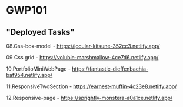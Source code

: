 # GWP101

## "Deployed Tasks"

08.Css-box-model - https://jocular-kitsune-352cc3.netlify.app/

09 Css grid - https://voluble-marshmallow-4ce7d6.netlify.app/

10.PortfolioMiniWebPage - https://fantastic-dieffenbachia-baf954.netlify.app/

11.ResponsiveTwoSection - https://earnest-muffin-4c23e8.netlify.app/

12.Responsive-page - https://sprightly-monstera-a0a1ce.netlify.app/
